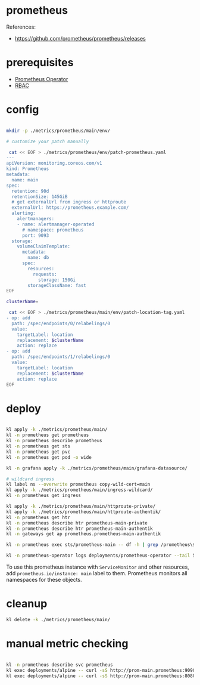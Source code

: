 
# prometheus

References:
- https://github.com/prometheus/prometheus/releases

# prerequisites

- [Prometheus Operator](../prometheus-operator/readme.md)
- [RBAC](../readme.md)

# config

```bash

mkdir -p ./metrics/prometheus/main/env/

# customize your patch manually

 cat << EOF > ./metrics/prometheus/env/patch-prometheus.yaml
---
apiVersion: monitoring.coreos.com/v1
kind: Prometheus
metadata:
  name: main
spec:
  retention: 90d
  retentionSize: 145GiB
  # get externalUrl from ingress or httproute
  externalUrl: https://prometheus.example.com/
  alerting:
    alertmanagers:
    - name: alertmanager-operated
      # namespace: prometheus
      port: 9093
  storage:
    volumeClaimTemplate:
      metadata:
        name: db
      spec:
        resources:
          requests:
            storage: 150Gi
        storageClassName: fast
EOF

clusterName=

 cat << EOF > ./metrics/prometheus/main/env/patch-location-tag.yaml
- op: add
  path: /spec/endpoints/0/relabelings/0
  value:
    targetLabel: location
    replacement: $clusterName
    action: replace
- op: add
  path: /spec/endpoints/1/relabelings/0
  value:
    targetLabel: location
    replacement: $clusterName
    action: replace
EOF

```

# deploy

```bash

kl apply -k ./metrics/prometheus/main/
kl -n prometheus get prometheus
kl -n prometheus describe prometheus
kl -n prometheus get sts
kl -n prometheus get pvc
kl -n prometheus get pod -o wide

kl -n grafana apply -k ./metrics/prometheus/main/grafana-datasource/

# wildcard ingress
kl label ns --overwrite prometheus copy-wild-cert=main
kl apply -k ./metrics/prometheus/main/ingress-wildcard/
kl -n prometheus get ingress

kl apply -k ./metrics/prometheus/main/httproute-private/
kl apply -k ./metrics/prometheus/main/httproute-authentik/
kl -n prometheus get htr
kl -n prometheus describe htr prometheus-main-private
kl -n prometheus describe htr prometheus-main-authentik
kl -n gateways get ap prometheus.prometheus-main-authentik

kl -n prometheus exec sts/prometheus-main -- df -h | grep /prometheus\$

kl -n prometheus-operator logs deployments/prometheus-operator --tail 50

```

To use this prometheus instance with `ServiceMonitor` and other resources,
add `prometheus.io/instance: main` label to them.
Prometheus monitors all namespaces for these objects.

# cleanup

```bash
kl delete -k ./metrics/prometheus/main/
```

# manual metric checking

```bash

kl -n prometheus describe svc prometheus
kl exec deployments/alpine -- curl -sS http://prom-main.prometheus:9090/metrics > ./prometheus-metrics.log
kl exec deployments/alpine -- curl -sS http://prom-main.prometheus:8080/metrics > ./prometheus-reloader-metrics.log

```
